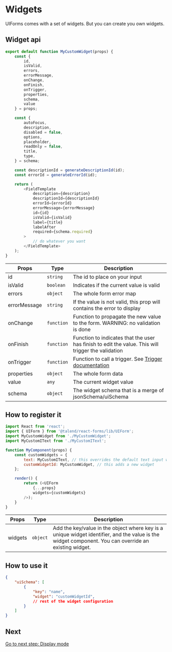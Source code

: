 # Widgets

UIForms comes with a set of widgets. But you can create you own widgets.

## Widget api

```javascript
export default function MyCustomWidget(props) {
	const {
		id,
		isValid,
		errors,
		errorMessage,
		onChange,
		onFinish,
		onTrigger,
		properties,
		schema,
		value
	} = props;

	const {
		autoFocus,
		description,
		disabled = false,
		options,
		placeholder,
		readOnly = false,
		title,
		type,
	} = schema;

	const descriptionId = generateDescriptionId(id);
	const errorId = generateErrorId(id);

	return (
		<FieldTemplate
			description={description}
			descriptionId={descriptionId}
			errorId={errorId}
			errorMessage={errorMessage}
			id={id}
			isValid={isValid}
			label={title}
			labelAfter
			required={schema.required}
		>
			// do whatever you want
		</FieldTemplate>
	);
}
```

| Props | Type | Description |
|---|---|---|
| id | `string` | The id to place on your input |
| isValid | `boolean` | Indicates if the current value is valid |
| errors | `object` | The whole form error map |
| errorMessage | `string` | If the value is not valid, this prop will contains the error to display |
| onChange | `function` | Function to propagate the new value to the form. WARNING: no validation is done |
| onFinish | `function` | Function to indicates that the user has finish to edit the value. This will trigger the validation |
| onTrigger | `function` | Function to call a trigger. See [Trigger documentation](./triggers.md) |
| properties | `object` | The whole form data |
| value | `any` | The current widget value |
| schema | `object` | The widget schema that is a merge of jsonSchema/uiSchema |

## How to register it

```javascript
import React from 'react';
import { UIForm } from '@talend/react-forms/lib/UIForm';
import MyCustomWidget from './MyCustomWidget';
import MyCustomIText from './MyCustomIText';

function MyComponent(props) {
    const customWidgets = {
		text: MyCustomIText, // this overrides the default text input widget
		customWidgetId: MyCustomWidget, // this adds a new widget
	};

	render() {
		return (<UIForm
			{...props}
			widgets={customWidgets}
		/>);
	}
}
```

| Props | Type | Description |
|---|---|---|
| widgets | `object` | Add the key/value in the object where key is a unique widget identifier, and the value is the widget component. You can override an existing widget. |

## How to use it

```json
{
    "uiSchema": [
        {
            "key": "name",
            "widget": "customWidgetId",
            // rest of the widget configuration
        }
    ]
}
```

## Next

[Go to next step: Display mode](./display-mode.md)
